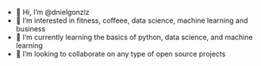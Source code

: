 - 👋 Hi, I’m @dnielgonzlz
- 👀 I’m interested in fitness, coffeee, data science, machine learning and business
- 🌱 I’m currently learning the basics of python, data science, and machine learning
- 💞️ I’m looking to collaborate on any type of open source projects
